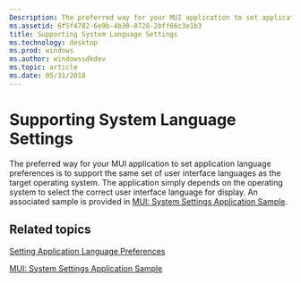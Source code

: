 ```yaml
---
Description: The preferred way for your MUI application to set application language preferences is to support the same set of user interface languages as the target operating system.
ms.assetid: 6f5f4782-6e9b-4b30-8728-2bff66c3e1b3
title: Supporting System Language Settings
ms.technology: desktop
ms.prod: windows
ms.author: windowssdkdev
ms.topic: article
ms.date: 05/31/2018
---
```


# Supporting System Language Settings

The preferred way for your MUI application to set application language preferences is to support the same set of user interface languages as the target operating system. The application simply depends on the operating system to select the correct user interface language for display. An associated sample is provided in [MUI: System Settings Application Sample](mui-system-settings-application-sample.md).

## Related topics

<dl> <dt>

[Setting Application Language Preferences](setting-application-language-preferences.md)
</dt> <dt>

[MUI: System Settings Application Sample](mui-system-settings-application-sample.md)
</dt> </dl>

 

 



